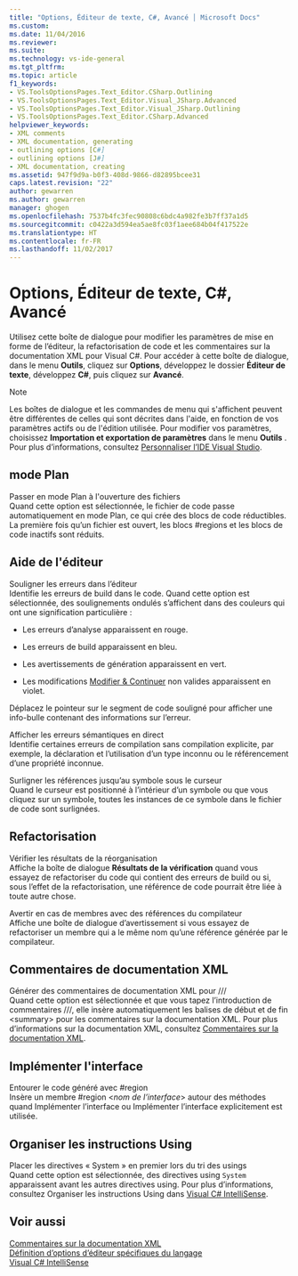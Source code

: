 ```yaml
---
title: "Options, Éditeur de texte, C#, Avancé │ Microsoft Docs"
ms.custom: 
ms.date: 11/04/2016
ms.reviewer: 
ms.suite: 
ms.technology: vs-ide-general
ms.tgt_pltfrm: 
ms.topic: article
f1_keywords:
- VS.ToolsOptionsPages.Text_Editor.CSharp.Outlining
- VS.ToolsOptionsPages.Text_Editor.Visual_JSharp.Advanced
- VS.ToolsOptionsPages.Text_Editor.Visual_JSharp.Outlining
- VS.ToolsOptionsPages.Text_Editor.CSharp.Advanced
helpviewer_keywords:
- XML comments
- XML documentation, generating
- outlining options [C#]
- outlining options [J#]
- XML documentation, creating
ms.assetid: 947f9d9a-b0f3-408d-9866-d82895bcee31
caps.latest.revision: "22"
author: gewarren
ms.author: gewarren
manager: ghogen
ms.openlocfilehash: 7537b4fc3fec90808c6bdc4a982fe3b7ff37a1d5
ms.sourcegitcommit: c0422a3d594ea5ae8fc03f1aee684b04f417522e
ms.translationtype: HT
ms.contentlocale: fr-FR
ms.lasthandoff: 11/02/2017
---
```

# <a name="options-text-editor-c-advanced"></a>Options, Éditeur de texte, C#, Avancé
Utilisez cette boîte de dialogue pour modifier les paramètres de mise en forme de l’éditeur, la refactorisation de code et les commentaires sur la documentation XML pour Visual C#. Pour accéder à cette boîte de dialogue, dans le menu **Outils**, cliquez sur **Options**, développez le dossier **Éditeur de texte**, développez **C#**, puis cliquez sur **Avancé**.  
  
> [!NOTE]
>  Les boîtes de dialogue et les commandes de menu qui s'affichent peuvent être différentes de celles qui sont décrites dans l'aide, en fonction de vos paramètres actifs ou de l'édition utilisée. Pour modifier vos paramètres, choisissez **Importation et exportation de paramètres** dans le menu **Outils** . Pour plus d’informations, consultez [Personnaliser l’IDE Visual Studio](../../ide/personalizing-the-visual-studio-ide.md).  
  
## <a name="outlining"></a>mode Plan  
 Passer en mode Plan à l'ouverture des fichiers  
 Quand cette option est sélectionnée, le fichier de code passe automatiquement en mode Plan, ce qui crée des blocs de code réductibles. La première fois qu’un fichier est ouvert, les blocs #regions et les blocs de code inactifs sont réduits.  
  
## <a name="editor-help"></a>Aide de l'éditeur  
 Souligner les erreurs dans l’éditeur  
 Identifie les erreurs de build dans le code. Quand cette option est sélectionnée, des soulignements ondulés s’affichent dans des couleurs qui ont une signification particulière :  
  
-   Les erreurs d’analyse apparaissent en rouge.  
  
-   Les erreurs de build apparaissent en bleu.  
  
-   Les avertissements de génération apparaissent en vert.  
  
-   Les modifications [Modifier & Continuer](../../debugger/edit-and-continue.md) non valides apparaissent en violet.  
  
Déplacez le pointeur sur le segment de code souligné pour afficher une info-bulle contenant des informations sur l’erreur.  
  
Afficher les erreurs sémantiques en direct  
Identifie certaines erreurs de compilation sans compilation explicite, par exemple, la déclaration et l’utilisation d’un type inconnu ou le référencement d’une propriété inconnue.  
  
Surligner les références jusqu’au symbole sous le curseur  
Quand le curseur est positionné à l’intérieur d’un symbole ou que vous cliquez sur un symbole, toutes les instances de ce symbole dans le fichier de code sont surlignées.  
  
## <a name="refactoring"></a>Refactorisation  
 Vérifier les résultats de la réorganisation  
 Affiche la boîte de dialogue **Résultats de la vérification** quand vous essayez de refactoriser du code qui contient des erreurs de build ou si, sous l’effet de la refactorisation, une référence de code pourrait être liée à toute autre chose.  
  
 Avertir en cas de membres avec des références du compilateur  
 Affiche une boîte de dialogue d’avertissement si vous essayez de refactoriser un membre qui a le même nom qu’une référence générée par le compilateur.  
  
## <a name="xml-documentation-comments"></a>Commentaires de documentation XML  
 Générer des commentaires de documentation XML pour ///  
 Quand cette option est sélectionnée et que vous tapez l’introduction de commentaires ///, elle insère automatiquement les balises de début et de fin \<summary> pour les commentaires sur la documentation XML. Pour plus d’informations sur la documentation XML, consultez [Commentaires sur la documentation XML](/dotnet/csharp/programming-guide/xmldoc/xml-documentation-comments).  
  
## <a name="implement-interface"></a>Implémenter l'interface  
 Entourer le code généré avec #region  
 Insère un membre #region \<*nom de l’interface*> autour des méthodes quand Implémenter l’interface ou Implémenter l’interface explicitement est utilisée.  
  
## <a name="organize-usings"></a>Organiser les instructions Using  
 Placer les directives « System » en premier lors du tri des usings  
 Quand cette option est sélectionnée, des directives using `System` apparaissent avant les autres directives using. Pour plus d’informations, consultez Organiser les instructions Using dans [Visual C# IntelliSense](../../ide/visual-csharp-intellisense.md#automatic-code-generation).  
  
## <a name="see-also"></a>Voir aussi  
 [Commentaires sur la documentation XML](/dotnet/csharp/programming-guide/xmldoc/xml-documentation-comments)   
 [Définition d’options d’éditeur spécifiques du langage](../../ide/reference/setting-language-specific-editor-options.md)   
 [Visual C# IntelliSense](../../ide/visual-csharp-intellisense.md)